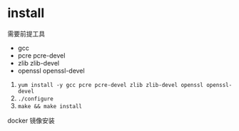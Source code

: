 # install

需要前提工具

- gcc
- pcre pcre-devel
- zlib zlib-devel
- openssl openssl-devel

1. `yum install -y gcc pcre pcre-devel zlib zlib-devel openssl openssl-devel`
2. `./configure`
3. `make && make install`

docker 镜像安装
